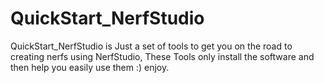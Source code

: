 # QuickStart_NerfStudio
QuickStart_NerfStudio is Just a set of tools to get you on the road to creating nerfs using NerfStudio, These Tools only install the software and then help you easily use them :) enjoy. 
